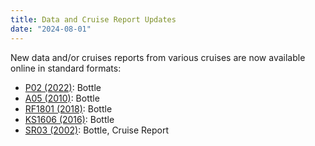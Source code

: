 ```yaml
---
title: Data and Cruise Report Updates
date: "2024-08-01"
---
```


New data and/or cruises reports from various cruises are now available online in standard formats:

- [P02 (2022)][5]: Bottle
- [A05 (2010)][1]: Bottle
- [RF1801 (2018)][2]: Bottle
- [KS1606 (2016)][3]: Bottle
- [SR03 (2002)][4]: Bottle, Cruise Report




[1]: /cruise/74DI20100106
[2]: /cruise/49UP20180110
[3]: /cruise/49UF20160618
[4]: /cruise/61TG20020206
[5]: /cruise/33RR20220430